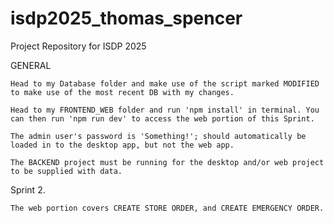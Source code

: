 # isdp2025_thomas_spencer

Project Repository for ISDP 2025

GENERAL

    Head to my Database folder and make use of the script marked MODIFIED to make use of the most recent DB with my changes.

    Head to my FRONTEND_WEB folder and run 'npm install' in terminal. You can then run 'npm run dev' to access the web portion of this Sprint.

    The admin user's password is 'Something!'; should automatically be loaded in to the desktop app, but not the web app.

    The BACKEND project must be running for the desktop and/or web project to be supplied with data.

Sprint 2.

    The web portion covers CREATE STORE ORDER, and CREATE EMERGENCY ORDER.
